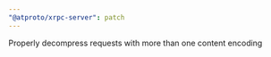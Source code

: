 ```yaml
---
"@atproto/xrpc-server": patch
---
```


Properly decompress requests with more than one content encoding
